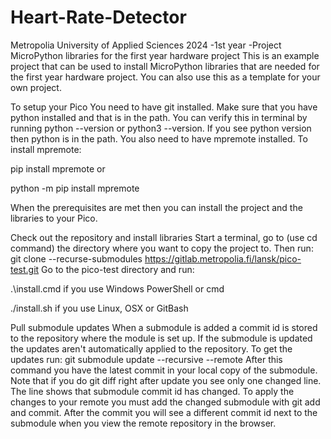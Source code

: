 # Heart-Rate-Detector
Metropolia University of Applied Sciences 2024 -1st year -Project
MicroPython libraries for the first year hardware project
This is an example project that can be used to install MicroPython libraries that are needed for
the first year hardware project. You can also use this as a template for your own
project.

To setup your Pico
You need to have git installed. Make sure that you have python installed and that is in the path. You can verify this in terminal
by running python --version or python3 --version. If you see python version then python is in the path.
You also need to have mpremote installed. To install mpremote:


pip install mpremote
or


python -m pip install mpremote


When the prerequisites are met then you can install the project and the libraries to your Pico.

Check out the repository and install libraries
Start a terminal, go to (use cd command) the directory where you want to copy the project to. Then run:
git clone --recurse-submodules https://gitlab.metropolia.fi/lansk/pico-test.git
Go to the pico-test directory and run:


.\install.cmd if you use Windows PowerShell or cmd


./install.sh if you use Linux, OSX or GitBash



Pull submodule updates
When a submodule is added a commit id is stored to the repository where the module is set up.
If the submodule is updated the updates aren't automatically applied to the repository. To get the
updates run:
git submodule update --recursive --remote
After this command you have the latest commit in your local copy of the submodule.
Note that if you do git diff right after update you see only one changed
line. The line shows that submodule commit id has changed.
To apply the changes to your remote you must add the changed submodule
with git add and commit. After the commit you will see a different
commit id next to the submodule when you view the remote repository in the browser.
